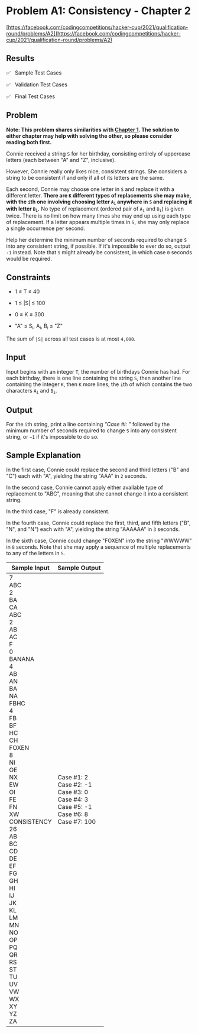 # Problem A1: Consistency - Chapter 2

[https://facebook.com/codingcompetitions/hacker-cup/2021/qualification-round/problems/A2](https://facebook.com/codingcompetitions/hacker-cup/2021/qualification-round/problems/A2)

## Results

:white_check_mark: &nbsp; Sample Test Cases

:white_check_mark: &nbsp; Validation Test Cases

:white_check_mark: &nbsp; Final Test Cases

## Problem

**Note: This problem shares similarities with [Chapter 1](../Problem%20A1:%20Consistency%20-%20Chapter%201). The solution to either chapter may help with solving the other, so please consider reading both first.**

Connie received a string `S` for her birthday, consisting entirely of uppercase letters (each between "A" and "Z", inclusive).

However, Connie really only likes nice, consistent strings. She considers a string to be consistent if and only if all of its letters are the same.

Each second, Connie may choose one letter in `S` and replace it with a different letter. **There are `K` different types of replacements she may make, with the `i`th one involving choosing letter <code>A<sub>i</sub></code> anywhere in `S` and replacing it with letter <code>B<sub>i</sub></code>.** No type of replacement (ordered pair of <code>A<sub>i</sub></code> and <code>B<sub>i</sub></code>) is given twice. There is no limit on how many times she may end up using each type of replacement. If a letter appears multiple times in `S`, she may only replace a single occurrence per second.

Help her determine the minimum number of seconds required to change `S` into any consistent string, if possible. If it's impossible to ever do so, output `-1` instead. Note that `S` might already be consistent, in which case `0` seconds would be required.

## Constraints

- 1 ≤ T ≤ 40

- 1 ≤ |S| ≤ 100

- 0 ≤ K ≤ 300

- "A" ≤ S<sub>i</sub>, A<sub>i</sub>, B<sub>i</sub> ≤ "Z"

The sum of `|S|` across all test cases is at most `4,000`.

## Input

Input begins with an integer `T`, the number of birthdays Connie has had. For each birthday, there is one line containing the string `S`, then another line containing the integer `K`, then `K` more lines, the `i`th of which contains the two characters <code>A<sub>i</sub></code> and <code>B<sub>i</sub></code>.

## Output

For the `i`th string, print a line containing _"Case #i: "_ followed by the minimum number of seconds required to change `S` into any consistent string, or `−1` if it's impossible to do so.

## Sample Explanation

In the first case, Connie could replace the second and third letters ("B" and "C") each with "A", yielding the string "AAA" in `2` seconds.

In the second case, Connie cannot apply either available type of replacement to "ABC", meaning that she cannot change it into a consistent string.

In the third case, "F" is already consistent.

In the fourth case, Connie could replace the first, third, and fifth letters ("B", "N", and "N") each with "A", yielding the string "AAAAAA" in `3` seconds.

In the sixth case, Connie could change "FOXEN" into the string "WWWWW" in `8` seconds. Note that she may apply a sequence of multiple replacements to any of the letters in `S`.

| Sample Input                                                                                                                                                                                                                                                                                                                                                                           | Sample Output                                                                                      |
| -------------------------------------------------------------------------------------------------------------------------------------------------------------------------------------------------------------------------------------------------------------------------------------------------------------------------------------------------------------------------------------- | -------------------------------------------------------------------------------------------------- |
| 7<br>ABC<br>2<br>BA<br>CA<br>ABC<br>2<br>AB<br>AC<br>F<br>0<br>BANANA<br>4<br>AB<br>AN<br>BA<br>NA<br>FBHC<br>4<br>FB<br>BF<br>HC<br>CH<br>FOXEN<br>8<br>NI<br>OE<br>NX<br>EW<br>OI<br>FE<br>FN<br>XW<br>CONSISTENCY<br>26<br>AB<br>BC<br>CD<br>DE<br>EF<br>FG<br>GH<br>HI<br>IJ<br>JK<br>KL<br>LM<br>MN<br>NO<br>OP<br>PQ<br>QR<br>RS<br>ST<br>TU<br>UV<br>VW<br>WX<br>XY<br>YZ<br>ZA | Case #1: 2<br>Case #2: -1<br>Case #3: 0<br>Case #4: 3<br>Case #5: -1<br>Case #6: 8<br>Case #7: 100 |
